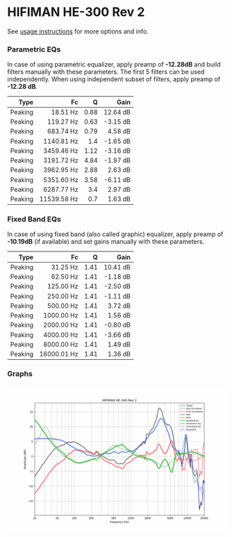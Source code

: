 # HIFIMAN HE-300 Rev 2
See [usage instructions](https://github.com/jaakkopasanen/AutoEq#usage) for more options and info.

### Parametric EQs
In case of using parametric equalizer, apply preamp of **-12.28dB** and build filters manually
with these parameters. The first 5 filters can be used independently.
When using independent subset of filters, apply preamp of **-12.28 dB**.

| Type    | Fc          |    Q | Gain     |
|--------:|------------:|-----:|---------:|
| Peaking | 18.51 Hz    | 0.68 | 12.64 dB |
| Peaking | 119.27 Hz   | 0.63 | -3.15 dB |
| Peaking | 683.74 Hz   | 0.79 | 4.58 dB  |
| Peaking | 1140.81 Hz  | 1.4  | -1.65 dB |
| Peaking | 3459.46 Hz  | 1.12 | -3.16 dB |
| Peaking | 3191.72 Hz  | 4.84 | -1.97 dB |
| Peaking | 3962.95 Hz  | 2.88 | 2.63 dB  |
| Peaking | 5351.60 Hz  | 3.58 | -6.11 dB |
| Peaking | 6287.77 Hz  | 3.4  | 2.97 dB  |
| Peaking | 11539.58 Hz | 0.7  | 1.63 dB  |

### Fixed Band EQs
In case of using fixed band (also called graphic) equalizer, apply preamp of **-10.19dB**
(if available) and set gains manually with these parameters.

| Type    | Fc          |    Q | Gain     |
|--------:|------------:|-----:|---------:|
| Peaking | 31.25 Hz    | 1.41 | 10.41 dB |
| Peaking | 62.50 Hz    | 1.41 | -1.18 dB |
| Peaking | 125.00 Hz   | 1.41 | -2.50 dB |
| Peaking | 250.00 Hz   | 1.41 | -1.11 dB |
| Peaking | 500.00 Hz   | 1.41 | 3.72 dB  |
| Peaking | 1000.00 Hz  | 1.41 | 1.56 dB  |
| Peaking | 2000.00 Hz  | 1.41 | -0.80 dB |
| Peaking | 4000.00 Hz  | 1.41 | -3.66 dB |
| Peaking | 8000.00 Hz  | 1.41 | 1.49 dB  |
| Peaking | 16000.01 Hz | 1.41 | 1.36 dB  |

### Graphs
![](./HIFIMAN%20HE-300%20Rev%202.png)